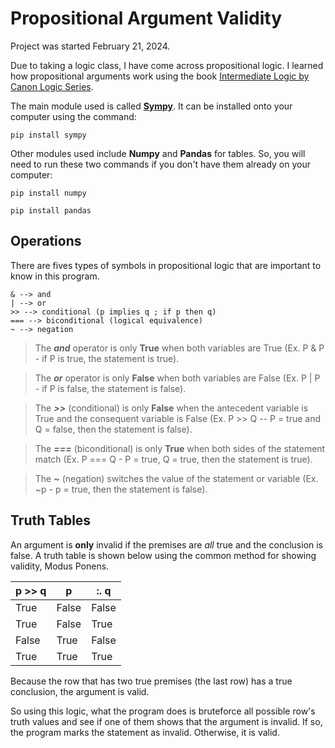 # Propositional Argument Validity

Project was started February 21, 2024.

Due to taking a logic class, I have come across propositional logic. I learned how propositional arguments work using the book [Intermediate Logic by Canon Logic Series](https://www.amazon.com/Intermediate-Logic-Student-Canon/dp/1591281660). 

The main module used is called **[Sympy](https://www.sympy.org/en/index.html)**. It can be installed onto your computer using the command:
```
pip install sympy
```
Other modules used include **Numpy** and **Pandas** for tables. So, you will need to run these two commands if you don't have them already on your computer:
```
pip install numpy
```
```
pip install pandas
```

## Operations

There are fives types of symbols in propositional logic that are important to know in this program.

```
& --> and
| --> or
>> --> conditional (p implies q ; if p then q)
=== --> biconditional (logical equivalence)
~ --> negation
```

>The ***and*** operator is only **True** when both variables are True (Ex. P & P - if P is true, the statement is true).

>The ***or*** operator is only **False** when both variables are False (Ex. P | P - if P is false, the statement is false).

>The ***>>*** (conditional) is only **False** when the antecedent variable is True and the consequent variable is False (Ex. P >> Q -- P = true and Q = false, then the statement is false).

> The ***===*** (biconditional) is only **True** when both sides of the statement match (Ex. P === Q - P = true, Q = true, then the statement is true).

> The ***~*** (negation) switches the value of the statement or variable (Ex. ~p - p = true, then the statement is false).

## Truth Tables

An argument is **only** invalid if the premises are *all* true and the conclusion is false. A truth table is shown below using the common method for showing validity, Modus Ponens.

| p >> q  | p | :. q |
| ---- | ---- | ------ |
| True  | False  | False |
| True  | False  | True  |
| False | True   | False |
| True  | True   | True  |

Because the row that has two true premises (the last row) has a true conclusion, the argument is valid. 

So using this logic, what the program does is bruteforce all possible row's truth values and see if one of them shows that the argument is invalid. If so, the program marks the statement as invalid. Otherwise, it is valid.
